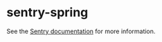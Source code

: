 # sentry-spring

See the [Sentry documentation](https://docs.sentry.io/clients/java/modules/spring/) for more information.
